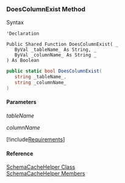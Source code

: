 ﻿### DoesColumnExist Method

Syntax

```vbnet
'Declaration

Public Shared Function DoesColumnExist( _
   ByVal _tableName_ As String, _
   ByVal _columnName_ As String _
) As Boolean
```

```csharp
public static bool DoesColumnExist( 
   string _tableName_,
   string _columnName_
)
```

#### Parameters

_tableName_

_columnName_

[!include[Requirements](../partials/requirements.md)]

#### Reference

[SchemaCacheHelper Class](fcSDK~FChoice.Foundation.Clarify.SchemaCacheHelper.md)  
[SchemaCacheHelper Members](fcSDK~FChoice.Foundation.Clarify.SchemaCacheHelper_members.md)